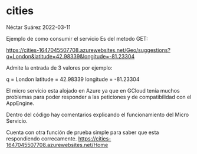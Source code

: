 # cities
Néctar Suárez 2022-03-11

Ejemplo de como consumir el servicio
Es del metodo GET:

https://cities-1647045507708.azurewebsites.net/Geo/suggestions?q=London&latitude=42.98339&longitude=-81.23304

Admite la entrada de 3 valores
por ejemplo:

q         = London
latitude  = 42.98339
longitude = -81.23304


El micro servicio esta alojado en Azure ya que en GCloud tenía muchos problemas para poder responder a las peticiones y de compatibilidad con el AppEngine.

Dentro del código hay comentarios explicando el funcionamiento del Micro Servicio.


Cuenta con otra función de prueba simple para saber que esta respondiendo correcamente.
https://cities-1647045507708.azurewebsites.net/Home
